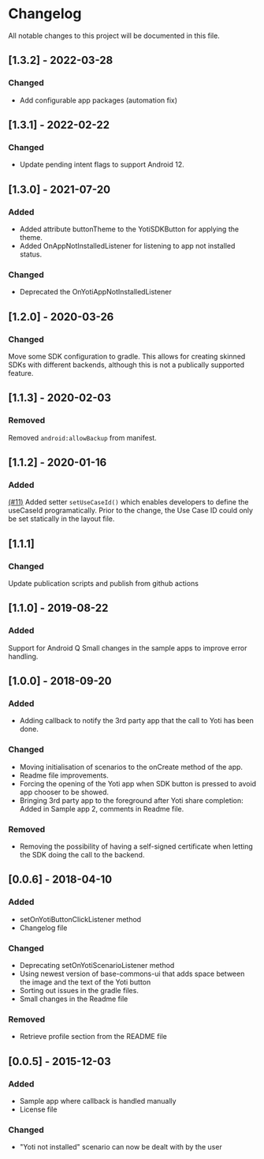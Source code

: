 # Changelog
All notable changes to this project will be documented in this file.

## [1.3.2] - 2022-03-28
### Changed
- Add configurable app packages (automation fix)

## [1.3.1] - 2022-02-22
### Changed
- Update pending intent flags to support Android 12.

## [1.3.0] - 2021-07-20
### Added
- Added attribute buttonTheme to the YotiSDKButton for applying the theme.
- Added OnAppNotInstalledListener for listening to app not installed status.

### Changed
- Deprecated the OnYotiAppNotInstalledListener

## [1.2.0] - 2020-03-26
### Changed
Move some SDK configuration to gradle. This allows for creating skinned SDKs with different backends,
although this is not a publically supported feature.

## [1.1.3] - 2020-02-03
### Removed
Removed `android:allowBackup` from manifest.

## [1.1.2] - 2020-01-16
### Added
[(#11)](https://github.com/getyoti/android-sdk-button/pull/11) Added setter `setUseCaseId()` which enables developers to define the useCaseId programatically. Prior to the change, the Use Case ID could only be set statically in the layout file.

## [1.1.1]
### Changed
Update publication scripts and publish from github actions

## [1.1.0] - 2019-08-22
### Added
Support for Android Q
Small changes in the sample apps to improve error handling.

## [1.0.0] - 2018-09-20
### Added
- Adding callback to notify the 3rd party app that the call to Yoti has been done.

### Changed
- Moving initialisation of scenarios to the onCreate method of the app.
- Readme file improvements.
- Forcing the opening of the Yoti app when SDK button is pressed to avoid app chooser to be showed.
- Bringing 3rd party app to the foreground after Yoti share completion: Added in Sample app 2, comments in Readme file.

### Removed
- Removing the possibility of having a self-signed certificate when letting the SDK doing the call to the backend.

## [0.0.6] - 2018-04-10
### Added
- setOnYotiButtonClickListener method
- Changelog file

### Changed
- Deprecating setOnYotiScenarioListener method
- Using newest version of base-commons-ui that adds space between the image and the text of the Yoti button
- Sorting out issues in the gradle files.
- Small changes in the Readme file

### Removed
- Retrieve profile section from the README file

## [0.0.5] - 2015-12-03
### Added
- Sample app where callback is handled manually
- License file

### Changed
- "Yoti not installed" scenario can now be dealt with by the user

